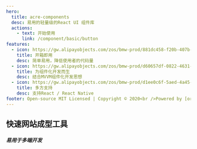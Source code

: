 ```yaml
---
hero:
  title: acre-components
  desc: 易用的轻量级的React UI 组件库
  actions:
    - text: 开始使用
      link: /component/basic/button
features:
  - icon: https://gw.alipayobjects.com/zos/bmw-prod/881dc458-f20b-407b-947a-95104b5ec82b/k79dm8ih_w144_h144.png
    title: 开箱即用
    desc: 简单易用，降低使用者的代码量
  - icon: https://gw.alipayobjects.com/zos/bmw-prod/d60657df-0822-4631-9d7c-e7a869c2f21c/k79dmz3q_w126_h126.png
    title: 为组件化开发而生
    desc: 结合MVVM组件化开发思想
  - icon: https://gw.alipayobjects.com/zos/bmw-prod/d1ee0c6f-5aed-4a45-a507-339a4bfe076c/k7bjsocq_w144_h144.png
    title: 多方支持
    desc: 支持React / React Native
footer: Open-source MIT Licensed | Copyright © 2020<br />Powered by [orange-team](https://github.com/username-boy/orange)
---
```


## 快速网站成型工具

##### 易用于多端开发
